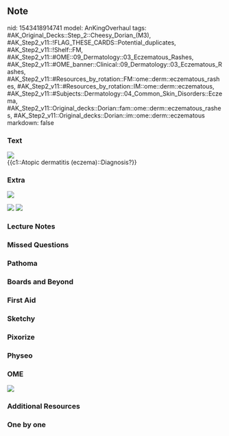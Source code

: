 ## Note
nid: 1543418914741
model: AnKingOverhaul
tags: #AK_Original_Decks::Step_2::Cheesy_Dorian_(M3), #AK_Step2_v11::!FLAG_THESE_CARDS::Potential_duplicates, #AK_Step2_v11::!Shelf::FM, #AK_Step2_v11::#OME::09_Dermatology::03_Eczematous_Rashes, #AK_Step2_v11::#OME_banner::Clinical::09_Dermatology::03_Eczematous_Rashes, #AK_Step2_v11::#Resources_by_rotation::FM::ome::derm::eczematous_rashes, #AK_Step2_v11::#Resources_by_rotation::IM::ome::derm::eczematous, #AK_Step2_v11::#Subjects::Dermatology::04_Common_Skin_Disorders::Eczema, #AK_Step2_v11::Original_decks::Dorian::fam::ome::derm::eczematous_rashes, #AK_Step2_v11::Original_decks::Dorian::im::ome::derm::eczematous
markdown: false

### Text
<img src="paste-1613340040232961.jpg">
<div>
  {{c1::Atopic dermatitis (eczema)::Diagnosis?}}
</div>

### Extra
<i><img src="paste-743720831942657.jpg"></i>
<div style="display: inline !important;">
  <i><img src="paste-745404459122689%20(1).jpg"></i>
</div><i><img src="ecz.png"></i>

### Lecture Notes


### Missed Questions


### Pathoma


### Boards and Beyond


### First Aid


### Sketchy


### Pixorize


### Physeo


### OME
<div class="ome-widget">
  <a href=
  "https://onlinemeded.org/spa/dermatology/eczematous-rashes/acquire?ref=anki">
  <img src="_OME_AnkiFlashcards_Lesson_4.png"></a>
</div>

### Additional Resources


### One by one

